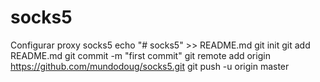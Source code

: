 # socks5
Configurar proxy socks5
echo "# socks5" >> README.md
git init
git add README.md
git commit -m "first commit"
git remote add origin https://github.com/mundodoug/socks5.git
git push -u origin master
